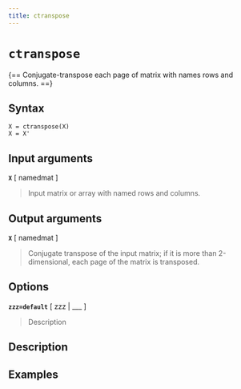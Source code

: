 ```yaml
---
title: ctranspose
---
```


# `ctranspose`

{== Conjugate-transpose each page of matrix with names rows and columns. ==}


## Syntax 

    X = ctranspose(X)
    X = X'


## Input arguments 

__`X`__ [ namedmat ]
> 
> Input matrix or array with named rows and columns.
> 


## Output arguments 

__`X`__ [ namedmat ]
> 
> Conjugate transpose of the input matrix; if it is
> more than 2-dimensional, each page of the matrix is transposed.
> 


## Options 

__`zzz=default`__ [ zzz | ___ ]
> 
> Description
> 


## Description 



## Examples

```matlab
```

